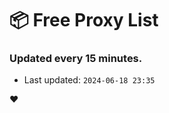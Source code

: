 # :package: Free Proxy List
### Updated every 15 minutes.

- Last updated: `2024-06-18 23:35`

:heart:

